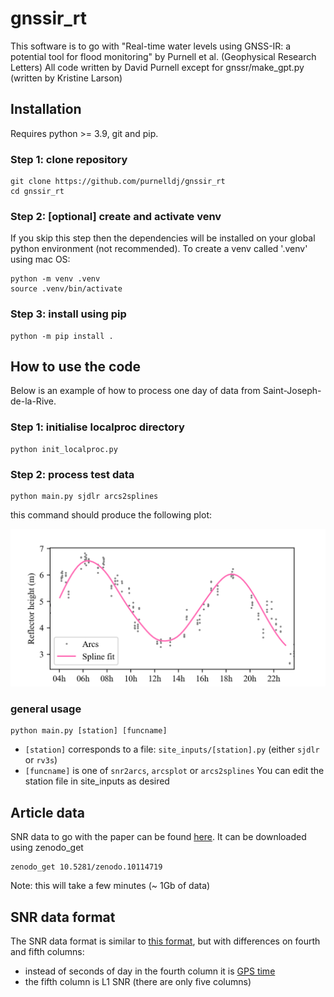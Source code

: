 # gnssir_rt
This software is to go with "Real-time water levels using GNSS-IR: a potential tool for flood monitoring" by Purnell et al. (Geophysical Research Letters)
All code written by David Purnell except for gnssr/make_gpt.py (written by Kristine Larson)

## Installation
Requires python >= 3.9, git and pip.

### Step 1: clone repository
```
git clone https://github.com/purnelldj/gnssir_rt
cd gnssir_rt

```
### Step 2: [optional] create and activate venv
If you skip this step then the dependencies will be installed on your global python environment (not recommended). To create a venv called '.venv' using mac OS:
```
python -m venv .venv
source .venv/bin/activate

```
### Step 3: install using pip
```
python -m pip install .
```

## How to use the code
Below is an example of how to process one day of data from Saint-Joseph-de-la-Rive.

### Step 1: initialise localproc directory
```
python init_localproc.py
```

### Step 2: process test data
```
python main.py sjdlr arcs2splines
```
this command should produce the following plot:

![spline output](tests/testdata/sjdlr/sjdlr_oneday.png "test output")

### general usage
```
python main.py [station] [funcname]
```
* `[station]` corresponds to a file: `site_inputs/[station].py` (either `sjdlr` or `rv3s`)
* `[funcname]` is one of `snr2arcs`, `arcsplot` or `arcs2splines`
You can edit the station file in site_inputs as desired

## Article data
SNR data to go with the paper can be found [here](https://doi.org/10.5281/zenodo.10114719). It can be downloaded using zenodo_get

```
zenodo_get 10.5281/zenodo.10114719
```
Note: this will take a few minutes (~ 1Gb of data)

## SNR data format
The SNR data format is similar to [this format](https://gnssrefl.readthedocs.io/en/latest/pages/file_structure.html#the-snr-data-format), but with differences on fourth and fifth columns:
* instead of seconds of day in the fourth column it is [GPS time](https://docs.astropy.org/en/stable/api/astropy.time.TimeGPS.html)
* the fifth column is L1 SNR (there are only five columns)
